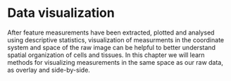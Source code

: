 # Data visualization

After feature measurements have been extracted, plotted and analysed using descriptive statistics, visualization of measurments in the coordinate system and space of the raw image can be helpful to better understand spatial organization of cells and tissues. In this chapter we will learn methods for visualizing measurements in the same space as our raw data, as overlay and side-by-side.

